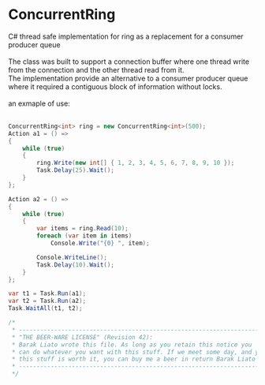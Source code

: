 # ConcurrentRing <br />
C# thread safe implementation for ring as a replacement for a consumer producer queue <br />
<br />
The class was built to support a connection buffer where one thread write from the connection and the other thread read from it. <br />
The implementation provide an alternative to a consumer producer queue where it required a contiguous block of information without locks. <br /><br />
an exmaple of use:<br />
<br />
```C#
ConcurrentRing<int> ring = new ConcurrentRing<int>(500);
Action a1 = () =>
{
    while (true)
    {
        ring.Write(new int[] { 1, 2, 3, 4, 5, 6, 7, 8, 9, 10 });
        Task.Delay(25).Wait();
    }
};

Action a2 = () =>
{
    while (true)
    {
        var items = ring.Read(10);
        foreach (var item in items)
            Console.Write("{0} ", item);

        Console.WriteLine();
        Task.Delay(10).Wait();
    }
};

var t1 = Task.Run(a1);
var t2 = Task.Run(a2);
Task.WaitAll(t1, t2);

/*
 * ----------------------------------------------------------------------------
 * "THE BEER-WARE LICENSE" (Revision 42):
 * Barak Liato wrote this file. As long as you retain this notice you
 * can do whatever you want with this stuff. If we meet some day, and you think
 * this stuff is worth it, you can buy me a beer in return Barak Liato
 * ----------------------------------------------------------------------------
 */
```
